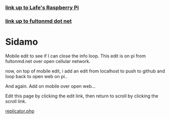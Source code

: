 ### [link up to Lafe's Raspberry Pi](../../)

### [link up to fultonmd dot net](../)

# Sidamo


Mobile edit to see if I can close the info loop. This edit is on pi from fultonmd.net over open cellular network. 

now, on top of mobile edit, i add an edit from localhost to push to github and loop back to open web on pi..


And again. Add on mobile over open web...

Edit this page by clicking the edit link, then return to scroll by clicking the scroll link.


[replicator.php](replicator.php)